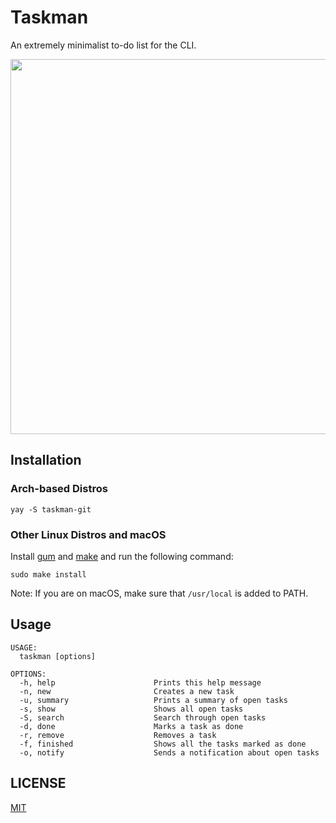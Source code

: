 # Taskman

An extremely minimalist to-do list for the CLI.

<a href="https://asciinema.org/a/716135" target="_blank"><img src="https://asciinema.org/a/716135.svg" width="600" /></a>

## Installation

### Arch-based Distros

```
yay -S taskman-git
```

### Other Linux Distros and macOS

Install [gum](https://github.com/charmbracelet/gum) and [make](https://www.gnu.org/software/make/) and run the following command:
```
sudo make install
```

Note: If you are on macOS, make sure that `/usr/local` is added to PATH. 

## Usage

```
USAGE:
  taskman [options]

OPTIONS:
  -h, help                      Prints this help message
  -n, new                       Creates a new task
  -u, summary                   Prints a summary of open tasks
  -s, show                      Shows all open tasks
  -S, search                    Search through open tasks
  -d, done                      Marks a task as done
  -r, remove                    Removes a task
  -f, finished                  Shows all the tasks marked as done
  -o, notify                    Sends a notification about open tasks
```

## LICENSE
[MIT](LICENSE)
